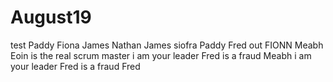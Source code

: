 # August19
test
Paddy
Fiona
James 
Nathan
James 
siofra
Paddy 
Fred out 
FIONN
Meabh
Eoin is the real scrum master
i am your leader Fred is a fraud
Meabh
i am your leader Fred is a fraud
Fred
